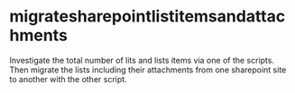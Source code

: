 # migratesharepointlistitemsandattachments
Investigate the total number of lits and lists items via one of the scripts. Then migrate the lists including their attachments from one sharepoint site to another with the other script.
